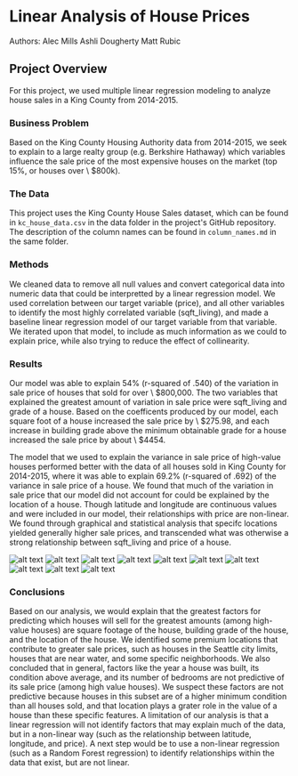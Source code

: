 # Linear Analysis of House Prices

Authors:
Alec Mills
Ashli Dougherty
Matt Rubic

## Project Overview

For this project, we used multiple linear regression modeling to analyze house sales in a King County from 2014-2015.

### Business Problem

Based on the King County Housing Authority data from 2014-2015, we seek to explain to a large realty group (e.g. Berkshire Hathaway) which variables influence the sale price of the most expensive houses on the market (top 15%, or houses over \\ $800k).

### The Data

This project uses the King County House Sales dataset, which can be found in  `kc_house_data.csv` in the data folder in the project's GitHub repository. The description of the column names can be found in `column_names.md` in the same folder.

### Methods

We cleaned data to remove all null values and convert categorical data into numeric data that could be interpretted by a linear regression model. We used correlation between our target variable (price), and all other variables to identify the most highly correlated variable (sqft_living), and made a baseline linear regression model of our target variable from that variable. We iterated upon that model, to include as much information as we could to explain price, while also trying to reduce the effect of collinearity.

### Results

Our model was able to explain 54% (r-squared of .540) of the variation in sale price of houses that sold for over \\ $800,000. The two variables that explained the greatest amount of variation in sale price were sqft_living and grade of a house. Based on the coefficents produced by our model, each square foot of a house increased the sale price by \\ $275.98, and each increase in building grade above the minimum obtainable grade for a house increased the sale price by about \\ $4454. 

The model that we used to explain the variance in sale price of high-value houses performed better with the data of all houses sold in King County for 2014-2015, where it was able to explain 69.2% (r-squared of .692) of the variance in sale price of a house. We found that much of the variation in sale price that our model did not account for could be explained by the location of a house. Though latitude and longitude are continuous values and were included in our model, their relationships with price are non-linear. We found through graphical and statistical analysis that specifc locations yielded generally higher sale prices, and transcended what was otherwise a strong relationship between sqft_living and price of a house.

![alt text](https://github.com/mattrubic/dsc-phase-2-project-v2-3/blob/main/images/p2_1?raw=true)
![alt text](https://github.com/mattrubic/dsc-phase-2-project-v2-3/blob/main/images/p2_2?raw=true)
![alt text](https://github.com/mattrubic/dsc-phase-2-project-v2-3/blob/main/images/p2_3?raw=true)
![alt text](https://github.com/mattrubic/dsc-phase-2-project-v2-3/blob/main/images/p2_4?raw=true)
![alt text](https://github.com/mattrubic/dsc-phase-2-project-v2-3/blob/main/images/p2_5?raw=true)
![alt text](https://github.com/mattrubic/dsc-phase-2-project-v2-3/blob/main/images/p2_6?raw=true)
![alt text](https://github.com/mattrubic/dsc-phase-2-project-v2-3/blob/main/images/p2_7?raw=true)
![alt text](https://github.com/mattrubic/dsc-phase-2-project-v2-3/blob/main/images/p2_8?raw=true)
![alt text](https://github.com/mattrubic/dsc-phase-2-project-v2-3/blob/main/images/p2_9?raw=true)
![alt text](https://github.com/mattrubic/dsc-phase-2-project-v2-3/blob/main/images/p2_10?raw=true)


### Conclusions

Based on our analysis, we would explain that the greatest factors for predicting which houses will sell for the greatest amounts (among high-value houses) are square footage of the house, building grade of the house, and the location of the house. We identified some premium locations that contribute to greater sale prices, such as houses in the Seattle city limits, houses that are near water, and some specific neighborhoods. We also concluded that in general, factors like the year a house was built, its condition above average, and its number of bedrooms are not predictive of its sale price (among high value houses). We suspect these factors are not predictive because houses in this subset are of a higher minimum condition than all houses sold, and that location plays a grater role in the value of a house than these specific features. A limitation of our analysis is that a linear regression will not identify factors that may explain much of the data, but in a non-linear way (such as the relationship between latitude, longitude, and price). A next step would be to use a non-linear regression (such as a Random Forest regression) to identify relationships within the data that exist, but are not linear.